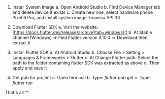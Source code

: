 1. Install System Image
    a. Open Android Studio
    b. Find Device Manager tab and delete device if exists
    c. Create new one, select hardware phone Pixel 6 Pro, and install system image Tiramisu API 33

2. Download Flutter SDK
    a. Visit the website: [https://docs.flutter.dev/release/archive?tab=windows]()
    b. At Stable channel (Windows) => Find Flutter version 3.10.0 => Download then extract it

3. Install Flutter SDK
    a. At Android Studio
    b. Choose File > Setting > Languages & Frameworks > Flutter
    c. At Change Flutter path: Select the path to the folder containing flutter SDK was extracted as above
    d. Then apply and save it

4. Get pub for project
    a. Open terminal
    b. Type: _flutter pub get_
    c. Type: _flutter run_

That's all ^^